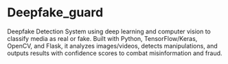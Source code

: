 # Deepfake_guard
Deepfake Detection System using deep learning and computer vision to classify media as real or fake. Built with Python, TensorFlow/Keras, OpenCV, and Flask, it analyzes images/videos, detects manipulations, and outputs results with confidence scores to combat misinformation and fraud.

